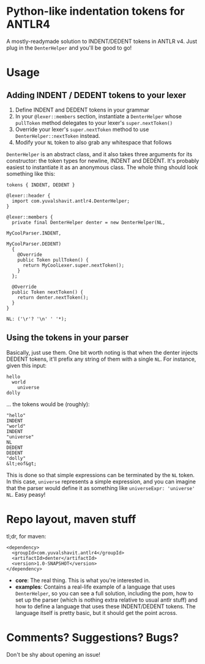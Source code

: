 Python-like indentation tokens for ANTLR4
=========================================

A mostly-readymade solution to INDENT/DEDENT tokens in ANTLR v4. Just plug in the `DenterHelper` and you'll be good to go!

Usage
=====

Adding INDENT / DEDENT tokens to your lexer
-------------------------------------------

1. Define INDENT and DEDENT tokens in your grammar
2. In your `@lexer::members` section, instantiate a `DenterHelper` whose `pullToken` method delegates to your lexer's `super.nextToken()`
3. Override your lexer's `super.nextToken` method to use `DenterHelper::nextToken` instead.
4. Modify your `NL` token to also grab any whitespace that follows

`DenterHelper` is an abstract class, and it also takes three arguments for its constructor: the token types for newline, INDENT and DEDENT. It's probably easiest to instantiate it as an anonymous class. The whole thing should look something like this:

    tokens { INDENT, DEDENT }
    
    @lexer::header {
      import com.yuvalshavit.antlr4.DenterHelper;
    }

    @lexer::members {
      private final DenterHelper denter = new DenterHelper(NL,
                                                           MyCoolParser.INDENT,
                                                           MyCoolParser.DEDENT)
      {
        @Override
        public Token pullToken() {
          return MyCoolLexer.super.nextToken();
        }
      };
    
      @Override
      public Token nextToken() {
        return denter.nextToken();
      }
    }

    NL: ('\r'? '\n' ' '*);

Using the tokens in your parser
-------------------------------

Basically, just use them. One bit worth noting is that when the denter injects DEDENT tokens, it'll prefix any string of them with a single `NL`. For instance, given this input:

    hello
      world
        universe
    dolly

... the tokens would be (roughly):

    "hello"
    INDENT
    "world"
    INDENT
    "universe"
    NL
    DEDENT
    DEDENT
    "dolly"
    &lt;eof&gt;

This is done so that simple expressions can be terminated by the `NL` token. In this case, `universe` represents a simple expression, and you can imagine that the parser would define it as something like `universeExpr: 'universe' NL`. Easy peasy!

Repo layout, maven stuff
========================

tl;dr, for maven:

    <dependency>
      <groupId>com.yuvalshavit.antlr4</groupId>
      <artifactId>denter</artifactId>
      <version>1.0-SNAPSHOT</version>
    </dependency>

- **core**: The real thing. This is what you're interested in.
- **examples**: Contains a real-life example of a language that uses `DenterHelper`, so you can see a full solution, including the pom, how to set up the parser (which is nothing extra relative to usual antlr stuff) and how to define a language that uses these INDENT/DEDENT tokens. The language itself is pretty basic, but it should get the point across.

Comments? Suggestions? Bugs?
============================
Don't be shy about opening an issue!

